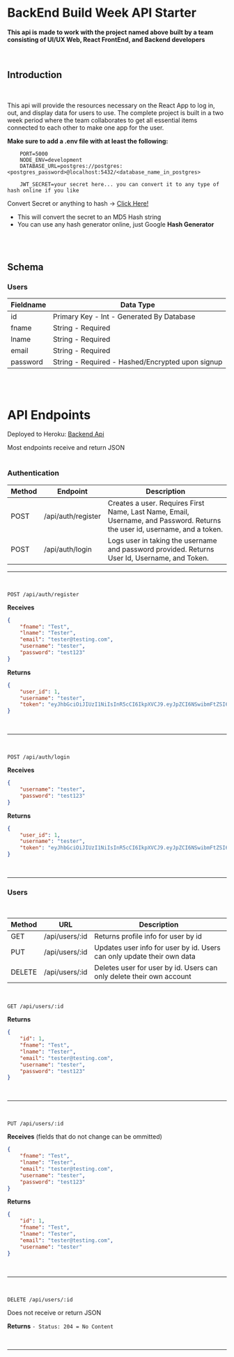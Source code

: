# BackEnd Build Week API Starter

**This api is made to work with the project named above built by a team consisting of UI/UX Web, React FrontEnd, and Backend developers**

<br >

## Introduction
<br>

This api will provide the resources necessary on the React App to log in, out, and display data for users to use. The complete project is built
in a two week period where the team collaborates to get all essential items connected to each other to make one app for the user.

**Make sure to add a .env file with at least the following:**
```
    PORT=5000
    NODE_ENV=development
    DATABASE_URL=postgres://postgres:<postgres_password>@localhost:5432/<database_name_in_postgres>

    JWT_SECRET=your secret here... you can convert it to any type of hash online if you like
```

Convert Secret or anything to hash -> [Click Here!](https://www.md5hashgenerator.com/)
- This will convert the secret to an MD5 Hash string
- You can use any hash generator online, just Google **Hash Generator**

<br><br>

## Schema

### Users

| Fieldname   | Data Type         |
|-------------|-------------------|
| id          | Primary Key - Int - Generated By Database |
| fname       | String - Required |
| lname       | String - Required |
| email       | String - Required |
| password    | String - Required - Hashed/Encrypted upon signup |

<br><br>


# API Endpoints
Deployed to Heroku: [Backend Api]()

Most endpoints receive and return JSON
<br><br>

### Authentication

| Method | Endpoint               | Description                                                                  |
|--------|------------------------|------------------------------------------------------------------------------|
| POST   | /api/auth/register     | Creates a user. Requires First Name, Last Name, Email, Username, and Password. Returns the user id, username, and a token. |
| POST   | /api/auth/login        | Logs user in taking the username and password provided. Returns User Id, Username, and Token. |

___
<br>

`POST /api/auth/register`

**Receives**
```json
{
    "fname": "Test",
    "lname": "Tester",
    "email": "tester@testing.com",
    "username": "tester",
    "password": "test123"
}
```

**Returns**
```json
{
    "user_id": 1,
    "username": "tester",
    "token": "eyJhbGciOiJIUzI1NiIsInR5cCI6IkpXVCJ9.eyJpZCI6NSwibmFtZSI6IkFsaWNlIiwiZW1haWwiOiJhbGljZUBnbWFpbC5jb20iLCJyb2xlcyI6WyJTVFVERU5UIl0sImlhdCI6MTU5MjYxODM4MiwiZXhwIjoxNTkyNjI1NTgyfQ.JCn_0iOCptEmJ7xIKBf4tOPHZanncar719n0mGdHiI8"
}
```
<br>

____

<br>

`POST /api/auth/login`

**Receives**
```json
{
    "username": "tester",
    "password": "test123"
}
```

**Returns**
```json
{
    "user_id": 1,
    "username": "tester",
    "token": "eyJhbGciOiJIUzI1NiIsInR5cCI6IkpXVCJ9.eyJpZCI6NSwibmFtZSI6IkFsaWNlIiwiZW1haWwiOiJhbGljZUBnbWFpbC5jb20iLCJyb2xlcyI6WyJTVFVERU5UIl0sImlhdCI6MTU5MjYxODM4MiwiZXhwIjoxNTkyNjI1NTgyfQ.JCn_0iOCptEmJ7xIKBf4tOPHZanncar719n0mGdHiI8"
}
```
<br>

___


### Users
<br>

| Method | URL            | Description                                                                   |
| ------ | -------------- | ----------------------------------------------------------------------------- |
| GET    | /api/users/:id | Returns profile info for user by id                                           |
| PUT    | /api/users/:id | Updates user info for user by id. Users can only update their own data        |
| DELETE | /api/users/:id | Deletes user for user by id. Users can only delete their own account          |

<br>

`GET /api/users/:id`

**Returns**
```json
{
    "id": 1,
    "fname": "Test",
    "lname": "Tester",
    "email": "tester@testing.com",
    "username": "tester",
    "password": "test123"
}
```
<br>

___
<br>

`PUT /api/users/:id`

**Receives** (fields that do not change can be ommitted)
```json
{
    "fname": "Test",
    "lname": "Tester",
    "email": "tester@testing.com",
    "username": "tester",
    "password": "test123"
}
```

**Returns**
```json
{
    "id": 1,
    "fname": "Test",
    "lname": "Tester",
    "email": "tester@testing.com",
    "username": "tester"
}
```
<br>

___
<br>

`DELETE /api/users/:id`

Does not receive or return JSON

**Returns**
```- Status: 204 = No Content ```

<br>


___
